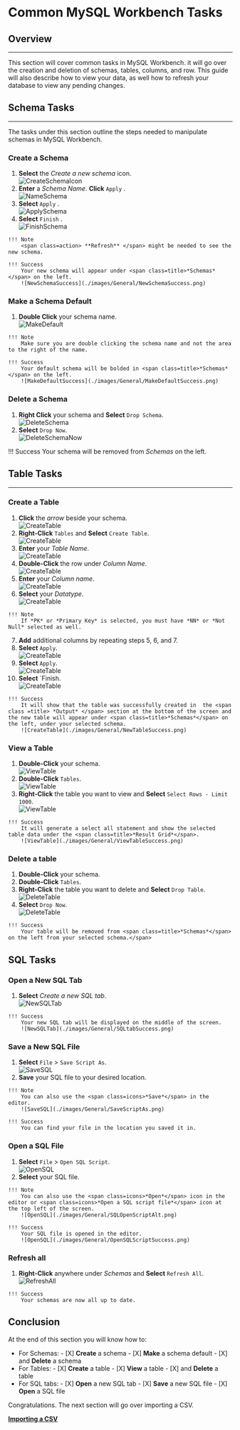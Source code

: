 # Common MySQL Workbench Tasks

<!-- For full documentation visit [https://dev.mysql.com](https://dev.mysql.com/doc/workbench/en/). -->
## Overview

---

This section will cover common tasks in MySQL Workbench. it will go over the creation and deletion of schemas, tables, columns, and row. This guide will also describe how to view your data, as well how to refresh your database to view any pending changes.

## Schema Tasks

---

The tasks under this section outline the steps needed to manipulate schemas in MySQL Workbench.

### Create a Schema
>
1. <span class=action> **Select** </span> the <span class=icons>*Create a new schema*</span> icon.  
![CreateSchemaIcon](./images/General/CreateNewSchemaButton.png)  <br>
2. <span class=action> **Enter** </span> a *Schema Name*. <span class=action> **Click** </span><span class=action> `Apply` </span>.  
![NameSchema](./images/General/NewSchemaName.png)  <br>
3. <span class=action> **Select** </span><span class=action> `Apply` </span>.  
![ApplySchema](./images/General/NewSchemaApply.png)  <br>
4. <span class=action> **Select** </span><span class=action> `Finish` </span>.  
![FinishSchema](./images/General/NewSchemaFinish.png)
>
    !!! Note
        <span class=action> **Refresh** </span> might be needed to see the new schema.
>
    !!! Success
        Your new schema will appear under <span class=title>*Schemas*</span> on the left.  
        ![NewSchemaSuccess](./images/General/NewSchemaSuccess.png)

### Make a Schema Default
>
1. <span class=action> **Double Click** </span> your schema name.  
![MakeDefault](./images/General/MakeDefault.png)
>
    !!! Note
        Make sure you are double clicking the schema name and not the area to the right of the name.
>
    !!! Success
        Your default schema will be bolded in <span class=title>*Schemas*</span> on the left.    
        ![MakeDefaultSuccess](./images/General/MakeDefaultSuccess.png)

### Delete a Schema
>
1. <span class=action> **Right Click** </span> your schema and <span class=action> **Select** </span> `Drop Schema`.  
![DeleteSchema](./images/General/DropSchema.png)  <br>
2. <span class=action> **Select** </span> `Drop Now`.  
![DeleteSchemaNow](./images/General/DropSchemaDropNow.png)
>
!!! Success
    Your schema will be removed from <span class=title>*Schemas*</span> on the left.</span>

## Table Tasks

---

### Create a Table
>
1. <span class=action> **Click** </span> the <span class=icons>*arrow*</span> beside your schema.  
![CreateTable](./images/General/SchemaArrow.png)  <br>
2. <span class=action> **Right-Click** </span> `Tables` and <span class=action> **Select** </span> `Create Table`.  
![CreateTable](./images/General/RightClickTables.png)  <br>
3. <span class=action> **Enter** </span> your *Table Name*.  
![CreateTable](./images/General/EnterTableName.png)  <br>
4. <span class=action> **Double-Click** </span> the row under <span class=title>*Column Name*</span>.  
![CreateTable](./images/General/NewTableColumn.png)  <br>
5. <span class=action> **Enter** </span> your *Column name*.  
![CreateTable](./images/General/ColumnName.png)  <br>
6. <span class=action> **Select** </span> your *Datatype*.  
![CreateTable](./images/General/TableDataType.png)
>
    !!! Note
        If *PK* or *Primary Key* is selected, you must have *NN* or *Not Null* selected as well.
>
7. <span class=action> **Add** </span> additional columns by repeating steps 5, 6, and 7.
8. <span class=action> **Select** </span> `Apply`.  
![CreateTable](./images/General/NewTableApply.png)  <br>
9. <span class=action> **Select** </span> `Apply`.  
![CreateTable](./images/General/NewTableApplyApply.png)  <br>
10. <span class=action> **Select** </span> `Finish.  
![CreateTable](./images/General/NewTableFinish.png)  <br>
>
    !!! Success
        It will show that the table was successfully created in  the <span class =title> *Output* </span> section at the bottom of the screen and the new table will appear under <span class=title>*Schemas*</span> on the left, under your selected schema.  
        ![CreateTable](./images/General/NewTableSuccess.png)

### View a Table
>
1. <span class=action> **Double-Click** </span> your schema.  
![ViewTable](./images/General/DoubleClickSchema.png)  <br>
2. <span class=action> **Double-Click** </span> `Tables`.  
![ViewTable](./images/General/DoubleClickTables.png)  <br>
3. <span class=action> **Right-Click** </span> the table you want to view and <span class=action> **Select** </span> `Select Rows - Limit 1000`.  
![ViewTable](./images/General/SelectRows.png)  <br>
>
    !!! Success
        It will generate a select all statement and show the selected table data under the <span class=title>*Result Grid*</span>.  
        ![ViewTable](./images/General/ViewTableSuccess.png)

### Delete a table
>
1. <span class=action> **Double-Click** </span> your schema.
2. <span class=action> **Double-Click** </span> `Tables`.
3. <span class=action> **Right-Click** </span> the table you want to delete and <span class=action> **Select** </span> `Drop Table`.  
![DeleteTable](./images/General/DropTable.png)  <br>
5. <span class=action> **Select** </span> `Drop Now`.  
![DeleteTable](./images/General/DropTableDrop.png)
>
    !!! Success
        Your table will be removed from <span class=title>*Schemas*</span> on the left from your selected schema.</span>

## SQL Tasks

### Open a New SQL Tab
>
1. <span class=action> **Select** </span> <span class=icons>*Create a new SQL tab*</span>.  
![NewSQLTab](./images/General/SQLtab.png)
>
    !!! Success
        Your new SQL tab will be displayed on the middle of the screen.  
        ![NewSQLTab](./images/General/SQLtabSuccess.png)

### Save a New SQL File
>
1. <span class=action> **Select** </span> `File` > `Save Script As`.  
![SaveSQL](./images/General/SaveScriptAs.png)  <br>
2. <span class=action>**Save**</span> your SQL file to your desired location.
>
    !!! Note
        You can also use the <span class=icons>*Save*</span> in the editor.  
        ![SaveSQL](./images/General/SaveScriptAs.png)
>
    !!! Success
        You can find your file in the location you saved it in.

### Open a SQL File
>
1. <span class=action> **Select** </span> `File` > `Open SQL Script`.  
![OpenSQL](./images/General/OpenSQLScript.png)  <br>
2. <span class=action> **Select** your SQL file.
>
    !!! Note
        You can also use the <span class=icons>*Open*</span> icon in the editor or <span class=icons>*Open a SQL script file*</span> icon at the top left of the screen.  
        ![OpenSQL](./images/General/SQLOpenScriptAlt.png)
>
    !!! Success
        Your SQL file is opened in the editor.  
        ![OpenSQL](./images/General/OpenSQLScriptSuccess.png)

### Refresh all
>
1. <span class=action> **Right-Click** </span> anywhere under <span class=title>*Schemas*</span> and <span class=action> **Select** </span> `Refresh All`.  
![RefreshAll](./images/General/Refresh.png)
>
    !!! Success
        Your schemas are now all up to date.

## Conclusion

At the end of this section you will know how to:
>
- For Schemas:
      - [X] <span class=action>**Create**</span> a schema
      - [X] <span class=action>**Make**</span> a schema default
      - [X] and <span class=action>**Delete**</span> a schema
- For Tables:
      - [X] <span class=action>**Create**</span> a table
      - [X] <span class=action>**View**</span> a table
      - [X] and <span class=action>**Delete**</span> a table
- For SQL tabs:
      - [X] <span class=action>**Open**</span> a new SQL tab
      - [X] <span class=action>**Save**</span> a new SQL file
      - [X] <span class=action>**Open**</span> a SQL file

Congratulations. The next section will go over importing a CSV.

**[Importing a CSV](SEAN_SQL_TASKS.md)**
